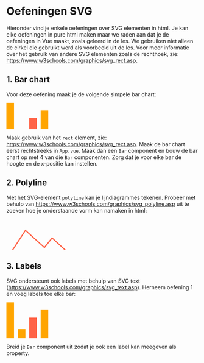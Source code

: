# Oefeningen SVG

Hieronder vind je enkele oefeningen over SVG elementen in html. Je kan elke oefeningen in pure html maken maar we raden aan dat je de oefeningen in Vue maakt, zoals geleerd in de les. We gebruiken niet alleen de cirkel die gebruikt werd als voorbeeld uit de les. Voor meer informatie over het gebruik van andere SVG elementen zoals de rechthoek, zie: https://www.w3schools.com/graphics/svg_rect.asp.

## 1. Bar chart
Voor deze oefening maak je de volgende simpele bar chart:

<svg width = 800 height=110>
    <rect width=20 height=100 x=0 fill=orange />
    <rect width=20 height=30 x=30 y=70 fill=orange />
    <rect width=20 height=60 x=60 y=40 fill=tomato />
    <rect width=20 height=80 x=90 y=20 fill=orange />
</svg>

Maak gebruik van het `rect` element, zie: https://www.w3schools.com/graphics/svg_rect.asp. Maak de bar chart eerst rechtstreeks in `App.vue`. Maak dan een `Bar` component en bouw de bar chart op met 4 van die `Bar` componenten. Zorg dat je voor elke bar de hoogte en de x-positie kan instellen.

## 2. Polyline
Met het SVG-element `polyline` kan je lijndiagrammes tekenen. Probeer met behulp van https://www.w3schools.com/graphics/svg_polyline.asp uit te zoeken hoe je onderstaande vorm kan namaken in html:

<svg width = 800 height=130>
    <polyline points="1,105,50,30,100,75,120,50,180,105,0,105" style="fill:none; stroke:tomato; stroke-width:3" />
</svg>

## 3. Labels
SVG ondersteunt ook labels met behulp van SVG text (https://www.w3schools.com/graphics/svg_text.asp). Herneem oefening 1 en voeg labels toe elke bar:

<svg width = 800 height=150>
    <g transform="translate(0, 0)">
        <rect width=20 height=100 fill=orange />
        <text x="5" y="110" fill="orange" transform="rotate(50, 5, 110)">Pigs</text>
    </g>
    <g transform="translate(30, 70)">
        <rect width=20 height=30 fill=orange />
        <text x="5" y="40" fill="orange" transform="rotate(50, 5, 40)">Cats</text>
    </g>
    <g transform="translate(60, 40)">
        <rect width=20 height=60 fill=tomato />
        <text x="5" y="70" fill="tomato" transform="rotate(50, 5, 70)">Chickens</text>
    </g>
    <g transform="translate(90, 20)">
        <rect width=20 height=80 x=0 fill=orange />
        <text x="5" y="90" fill="orange" transform="rotate(50, 5, 90)">Dogs</text>
    </g>
</svg>

Breid je `Bar` component uit zodat je ook een label kan meegeven als property.